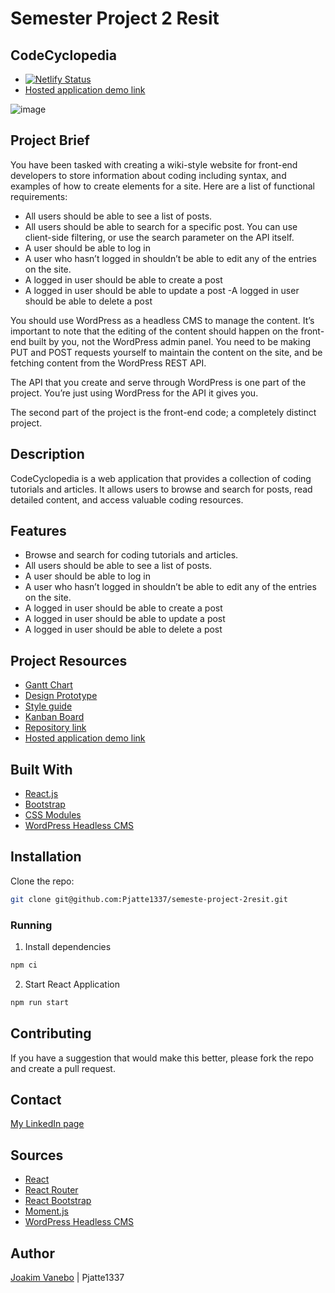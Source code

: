 # Semester Project 2 Resit

## CodeCyclopedia
- [![Netlify Status](https://api.netlify.com/api/v1/badges/f6ec4269-cb52-4ca3-9ad8-96543dce67b4/deploy-status)](https://app.netlify.com/sites/codecyclopedia/deploys)
- [Hosted application demo link](https://codecyclopedia.netlify.app/)

![image](https://github.com/Pjatte1337/semeste-project-2resit/blob/dev/src/assets/img/readme.png)

## Project Brief
You have been tasked with creating a wiki-style website for front-end developers to store information about coding including syntax, and examples of how to create elements for a site.
Here are a list of functional requirements:

- All users should be able to see a list of posts.
- All users should be able to search for a specific post. You can use client-side filtering, or use the search parameter on the API itself.
- A user should be able to log in
- A user who hasn’t logged in shouldn’t be able to edit any of the entries on the site.
- A logged in user should be able to create a post
- A logged in user should be able to update a post
-A logged in user should be able to delete a post

You should use WordPress as a headless CMS to manage the content. It’s important to note that the editing of the content should happen on the front-end built by you, not the WordPress admin panel. You need to be making PUT and POST requests yourself to maintain the content on the site, and be fetching content from the WordPress REST API.

The API that you create and serve through WordPress is one part of the project. You’re just using WordPress for the API it gives you.

The second part of the project is the front-end code; a completely distinct project.

## Description
CodeCyclopedia is a web application that provides a collection of coding tutorials and articles. It allows users to browse and search for posts, read detailed content, and access valuable coding resources.

## Features
- Browse and search for coding tutorials and articles.
- All users should be able to see a list of posts.
- A user should be able to log in
- A user who hasn’t logged in shouldn’t be able to edit any of the entries on the site.
- A logged in user should be able to create a post
- A logged in user should be able to update a post
- A logged in user should be able to delete a post

## Project Resources
- [Gantt Chart](https://github.com/users/Pjatte1337/projects/5/views/4)
- [Design Prototype](https://www.figma.com/file/1RsIKZwLKda3mLi4AdbEnH/Resit-SP2?type=design&node-id=0-1&mode=design&t=d1UAjEjXbBonelRs-0)
- [Style guide](https://www.figma.com/file/1RsIKZwLKda3mLi4AdbEnH/Resit-SP2?type=design&node-id=2-2&mode=design&t=d1UAjEjXbBonelRs-0)
- [Kanban Board](https://github.com/users/Pjatte1337/projects/5/views/3)
- [Repository link](https://github.com/Pjatte1337/semeste-project-2resit)
- [Hosted application demo link](https://codecyclopedia.netlify.app/)

## Built With
- [React.js](https://reactjs.org/)
- [Bootstrap](https://getbootstrap.com)
- [CSS Modules](https://css-tricks.com/css-modules-part-1-need/)
- [WordPress Headless CMS](http://www.joakimvanebo.info/)

## Installation

Clone the repo:
```bash
git clone git@github.com:Pjatte1337/semeste-project-2resit.git
```

### Running
1. Install dependencies
```bash
npm ci
```

2. Start React Application
```bash
npm run start 
```

## Contributing
If you have a suggestion that would make this better, please fork the repo and create a pull request.

## Contact
[My LinkedIn page](https://www.linkedin.com/in/joakim-vanebo-93a64562/)


## Sources
- [React](https://react.dev/)
- [React Router](https://reactrouter.com/en/main)
- [React Bootstrap](https://react-bootstrap.github.io/)
- [Moment.js](https://momentjs.com/)
- [WordPress Headless CMS](https://developer.wordpress.org/rest-api/)

## Author
[Joakim Vanebo](https://github.com/Pjatte1337) | Pjatte1337
